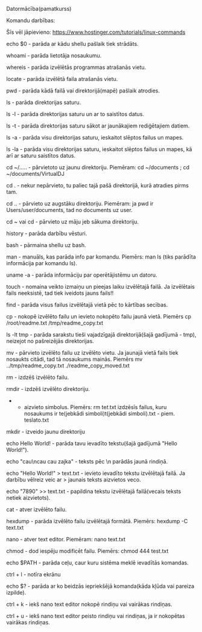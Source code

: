 Datormācība(pamatkurss)

Komandu darbības:



Šīs vēl jāpievieno: https://www.hostinger.com/tutorials/linux-commands



echo $0 - parāda ar kādu shellu pašlaik tiek strādāts.

whoami - parāda lietotāja nosaukumu.

whereis - parāda izvēlētās programmas atrašanās vietu.

locate - parāda izvēlētā faila atrašanās vietu.

pwd - parāda kādā failā vai direktorijā(mapē) pašlaik atrodies.

ls - parāda direktorijas saturu.

ls -l - parāda direktorijas saturu un ar to saistītos datus.

ls -t - parāda direktorijas saturu sākot ar jaunākajiem rediģētajiem datiem.

ls -a - parāda visu direktorijas saturu, ieskaitot slēptos failus un mapes.

ls -la - parāda visu direktorijas saturu, ieskaitot slēptos failus un mapes, kā arī ar saturu saistītos datus.

cd ~/..... - pārvietoto uz jaunu direktoriju. Piemēram: cd ~/documents ; cd ~/documents/VirtualDJ

cd . - nekur nepārvieto, tu paliec tajā pašā direktorijā, kurā atradies pirms tam.

cd .. - pārvieto uz augstāku direktoriju. Piemēram: ja pwd ir Users/user/documents, tad no documents uz user.

cd ~ vai cd - pārvieto uz māju jeb sākuma direktoriju.

history - parāda darbību vēsturi.

bash - pārmaina shellu uz bash.

man - manuāls, kas parāda info par komandu. Piemērs: man ls (tiks parādīta informācija par komandu ls).

uname -a - parāda informāciju par operētājistēmu un datoru.

touch - nomaina veikto izmaiņu un pieejas laiku izvēlētajā failā. Ja izvēlētais fails neeksistē, tad tiek iveidots jauns fails!!
  
find - parāda visus failus izvēlētajā vietā pēc to kārtības secības. 

cp - nokopē izvēlēto failu un ievieto nokopēto failu jaunā vietā. Piemērs cp /root/readme.txt /tmp/readme_copy.txt

ls -lt tmp - parāda sarakstu tieši vajadzīgajā direktorijā(šajā gadījumā - tmp), neizejot no pašreizējās direktorijas.

mv - pārvieto izvēlēto failu uz izvēlēto vietu. Ja jaunajā vietā fails tiek nosaukts citādi, tad tā nosaukums mainās. 
Piemērs mv ../tmp/readme_copy.txt ./readme_copy_moved.txt

rm - izdzēš izvēlēto failu.

rmdir - izdzēš izvēlēto direktoriju.

* - aizvieto simbolus. Piemērs: rm te*t*.txt izdzēsīs failus, kuru nosaukums ir te(jebkādi simboli)t(jebkādi simboli).txt - piem. teslato.txt

mkdir - izveido jaunu direktoriju

echo Hello World! - parāda tavu ievadīto tekstu(šajā gadījumā "Hello World!").

echo "cau\ncau cau zajka" - teksts pēc \n parādās jaunā rindiņā.

echo "Hello World!" > text.txt - ievieto ievadīto tekstu izvēlētajā failā. Ja darbību vēlreiz veic ar > jaunais teksts aizvietos veco.

echo "7890" >> text.txt - papildina tekstu izvēlētajā failā(vecais teksts netiek aizvietots).

cat - atver izvēlēto failu.

hexdump - parāda izvēlēto failu izvēlētajā formātā. Piemērs: hexdump -C text.txt

nano - atver text editor. Piemēram: nano text.txt

chmod - dod iespēju modificēt failu. Piemērs: chmod 444 test.txt
 
echo $PATH - parāda ceļu, caur kuru sistēma meklē ievadītās komandas.

ctrl + l - notīra ekrānu

echo $? - parāda ar ko beidzās iepriekšējā komanda(kāda kļūda vai pareiza izpilde).

ctrl + k - iekš nano text editor nokopē rindiņu vai vairākas rindiņas.

ctrl + u - iekš nano text editor peisto rindiņu vai rindiņas, ja ir nokopētas vairākas rindiņas.
